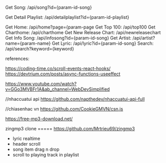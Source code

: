 Get Song: /api/song?id={param-id-song}

Get Detail Playlist: /api/detailplaylist?id={param-id-playlist}

Get Home: /api/home?page={param-page
Get Top 100: /api/top100
Get Charthome: /api/charthome
Get New Release Chart: /api/newreleasechart
Get Info Song: /api/infosong?id={param-id-song}
Get Artist: /api/artist?name={param-name}
Get Lyric: /api/lyric?id={param-id-song}
Search: /api/search?keyword={keyword}

references:

https://coding-time.co/scroll-events-react-hooks/
https://devtrium.com/posts/async-functions-useeffect

https://www.youtube.com/watch?v=GGo3MVBFr1A&ab_channel=WebDevSimplified

//nhaccuatui api
https://github.com/napthedev/nhaccuatui-api-full

//chiasenhac vn
https://github.com/CookieGMVN/csn.js

https://free-mp3-download.net/

zingmp3 clone ===== https://github.com/Mrtrieu69/zingmp3

-  lyric realtime
-  header scroll
-  song item drag n drop
-  scroll to playing track in playlist
